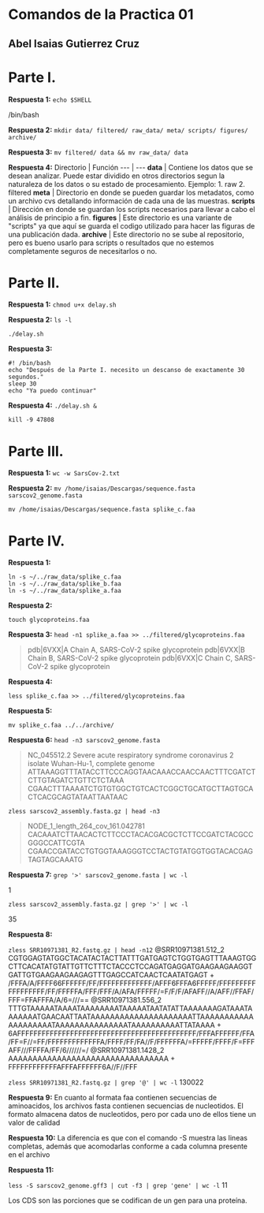 # Comandos de la Practica 01
## Abel Isaias Gutierrez Cruz 

# Parte I. 

**Respuesta 1:**
```echo $SHELL```

/bin/bash

**Respuesta 2:**
```mkdir data/ filtered/ raw_data/ meta/ scripts/ figures/ archive/```

**Respuesta 3:**
```mv filtered/ data && mv raw_data/ data```

**Respuesta 4:**
Directorio | Función 
--- | ---
**data** | Contiene los datos que se desean analizar. Puede estar dividido en otros directorios segun la naturaleza de los datos o su estado de procesamiento. Ejemplo:  1. raw  2. filtered 
**meta** | Directorio en donde se pueden guardar los metadatos, como un archivo cvs detallando información de cada una de las muestras. 
**scripts** | Dirección en donde se guardan los scripts necesarios para llevar a cabo el análisis de principio a fin. 
**figures** | Este directorio es una variante de "scripts" ya que aquí se guarda el codigo utilizado para hacer las figuras de una publicación dada. 
**archive** | Este directorio no se sube al repositorio, pero es bueno usarlo para scripts o resultados que no estemos completamente seguros de necesitarlos o no.

# Parte II. 

**Respuesta 1:**
```chmod u+x delay.sh```

**Respuesta 2:**
```ls -l```

```./delay.sh```

**Respuesta 3:**
```
#! /bin/bash
echo "Después de la Parte I. necesito un descanso de exactamente 30 segundos."
sleep 30
echo "Ya puedo continuar"
```

**Respuesta 4:**
```./delay.sh &```

```kill -9 47808```

# Parte III. 

**Respuesta 1:**
```wc -w SarsCov-2.txt```

**Respuesta 2:**
```mv /home/isaias/Descargas/sequence.fasta sarscov2_genome.fasta```

```mv /home/isaias/Descargas/sequence.fasta splike_c.faa```

# Parte IV. 

**Respuesta 1:**
```
ln -s ~/../raw_data/splike_c.faa
ln -s ~/../raw_data/splike_b.faa
ln -s ~/../raw_data/splike_a.faa
```

**Respuesta 2:**

```touch glycoproteins.faa```

**Respuesta 3:**
```head -n1 splike_a.faa >> ../filtered/glycoproteins.faa```
>pdb|6VXX|A Chain A, SARS-CoV-2 spike glycoprotein
>pdb|6VXX|B Chain B, SARS-CoV-2 spike glycoprotein
>pdb|6VXX|C Chain C, SARS-CoV-2 spike glycoprotein

**Respuesta 4:**

```less splike_c.faa >> ../filtered/glycoproteins.faa```

**Respuesta 5:**

```mv splike_c.faa ../../archive/```

**Respuesta 6:**
```head -n3 sarscov2_genome.fasta```

>NC_045512.2 Severe acute respiratory syndrome coronavirus 2 isolate Wuhan-Hu-1, complete genome
ATTAAAGGTTTATACCTTCCCAGGTAACAAACCAACCAACTTTCGATCTCTTGTAGATCTGTTCTCTAAA
CGAACTTTAAAATCTGTGTGGCTGTCACTCGGCTGCATGCTTAGTGCACTCACGCAGTATAATTAATAAC

```zless sarscov2_assembly.fasta.gz | head -n3```

>NODE_1_length_264_cov_161.042781
CACAAATCTTAACACTCTTCCCTACACGACGCTCTTCCGATCTACGCCGGGCCATTCGTA
CGAACCGATACCTGTGGTAAAGGGTCCTACTGTATGGTGGTACACGAGTAGTAGCAAATG

**Respuesta 7:**
```grep '>' sarscov2_genome.fasta | wc -l```

1 

```zless sarscov2_assembly.fasta.gz | grep '>' | wc -l```

35

**Respuesta 8:**

```zless SRR10971381_R2.fastq.gz | head -n12```
@SRR10971381.512_2
CGTGGAGTATGGCTACATACTACTTATTTGATGAGTCTGGTGAGTTTAAAGTGGCTTCACATATGTATTGTTCTTTCTACCCTCCAGATGAGGATGAAGAAGAAGGTGATTGTGAAGAAGAAGAGTTTGAGCCATCAACTCAATATGAGT
+
/FFFA/A/FFFF66FFFFFF/FF/FFFFFFFFFFFFF/AFFF6FFFA6FFFFF/FFFFFFFFFFFFFFFFFF/FF/FFFFFA/FFF/FFF/A/AFA/FFFFF/=F/F/F/AFAFF//A/AFF//FFAF/FFF=FFAFFFA/A/6=///==
@SRR10971381.556_2
TTTGTAAAAATAAAATAAAAAAAATAAAAATAATATATTAAAAAAAGATAAATAAAAAAATGAACAATTAATAAAAAAAAAAAAAAAAAAAAATTAAAAAAAAAAAAAAAAAAAATAAAAAAAAAAAAAAATAAAAAAAAAATTATAAAA
+
6AFFFFFFFFFFFFFFFFFFFFFFFFFFFFFFFFFFFFFFFFFFFF/FFFAFFFFFF/FFA/FF=F//=FF/FFFFFFFFFFFFFA/FFFF/FF/FA//F/FFFFFFA/=FFFFF/FFFF/F=FFFAFF///FFFFA/FF/6//////=/
@SRR10971381.1428_2
AAAAAAAAAAAAAAAAAAAAAAAAAAAAAAAAA
+
FFFFFFFFFFFFAFFFAFFFFFF6A//F//FFF

```zless SRR10971381_R2.fastq.gz | grep '@' | wc -l```
130022

**Respuesta 9:**
En cuanto al formata faa contienen secuencias de aminoacidos, los archivos fasta contienen secuencias de nucleotidos. El formato almacena datos de nucleotidos, pero por cada uno de ellos tiene un valor de calidad

**Respuesta 10:**
La diferencia es que con el comando -S muestra las lineas completas, además que acomodarlas conforme a cada columna presente en el archivo 

**Respuesta 11:**

```less -S sarscov2_genome.gff3 | cut -f3 | grep 'gene' | wc -l```
11

Los CDS son las porciones que se codifican de un gen para una proteína. 

